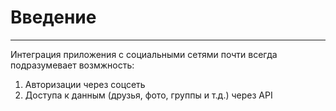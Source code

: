 <!-- .slide:    data-background-color="#699f00" -->
<!-- .slide:    class="center center-horizontal" -->

# Введение

------

 Интеграция приложения с социальными сетями почти всегда подразумевает возмжность:
  1. Авторизации через соцсеть
  1. Доступа к данным (друзья, фото, группы и т.д.) через API